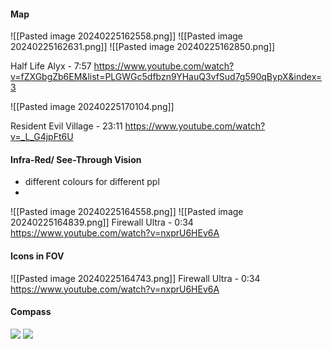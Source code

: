 
#### Map

![[Pasted image 20240225162558.png]]
![[Pasted image 20240225162631.png]]
![[Pasted image 20240225162850.png]]

Half Life Alyx - 7:57
https://www.youtube.com/watch?v=fZXGbgZb6EM&list=PLGWGc5dfbzn9YHauQ3vfSud7g590qBypX&index=3

![[Pasted image 20240225170104.png]]

Resident Evil Village - 23:11
https://www.youtube.com/watch?v=_L_G4jpFt6U


#### Infra-Red/ See-Through Vision

- different colours for different ppl 
-
![[Pasted image 20240225164558.png]]
![[Pasted image 20240225164839.png]]
Firewall Ultra - 0:34
https://www.youtube.com/watch?v=nxprU6HEv6A

#### Icons in FOV

![[Pasted image 20240225164743.png]]
Firewall Ultra - 0:34
https://www.youtube.com/watch?v=nxprU6HEv6A

#### Compass
**![](https://lh7-us.googleusercontent.com/nJP3569fza_I4ty3iNeVb2gH5xiVsrsoyb3W4O8KJkeamFdYqys01Dp_2969kQLFeUeNgb4ke2CG6_0rFhkCNXuNLlkDOOxW1G13Z2A1PBOAXmxL465b6kq7xkwPxL3HjMdq7QUMyAgXu9CShLKsklta1w=s2048)**
**![](https://lh7-us.googleusercontent.com/Tq6tuue70b5KIbMjiIIrR32GqWKXCYJTB34Dx7xcuKi81XFpKFdTG33bnL3Ven18C5Bb7-luCERxeCe8TSK1gp2EmDPRSSukA36cDYabnocP4uBNo7gvM90Mg0mX3uHWZ4ZyvxslbZ1JTPq0MfOhLQQPFQ=s2048)**




